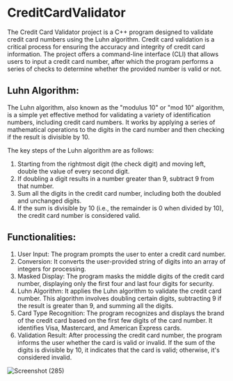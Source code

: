 # CreditCardValidator
The Credit Card Validator project is a C++ program designed to validate credit card numbers using the Luhn algorithm. Credit card validation is a critical process for ensuring the accuracy and integrity of credit card information. The project offers a command-line interface (CLI) that allows users to input a credit card number, after which the program performs a series of checks to determine whether the provided number is valid or not.




## Luhn Algorithm:

The Luhn algorithm, also known as the "modulus 10" or "mod 10" algorithm, is a simple yet effective method for validating a variety of identification numbers, including credit card numbers. It works by applying a series of mathematical operations to the digits in the card number and then checking if the result is divisible by 10.

The key steps of the Luhn algorithm are as follows:

1. Starting from the rightmost digit (the check digit) and moving left, double the value of every second digit.
2. If doubling a digit results in a number greater than 9, subtract 9 from that number.
3. Sum all the digits in the credit card number, including both the doubled and unchanged digits.
4. If the sum is divisible by 10 (i.e., the remainder is 0 when divided by 10), the credit card number is considered valid.




## Functionalities:

1. User Input: The program prompts the user to enter a credit card number.
2. Conversion: It converts the user-provided string of digits into an array of integers for processing.
3. Masked Display: The program masks the middle digits of the credit card number, displaying only the first four and last four digits for security.
4. Luhn Algorithm: It applies the Luhn algorithm to validate the credit card number. This algorithm involves doubling certain digits, subtracting 9 if the result is greater than 9, and summing all the digits.
5. Card Type Recognition: The program recognizes and displays the brand of the credit card based on the first few digits of the card number. It identifies Visa, Mastercard, and American Express cards.
6. Validation Result: After processing the credit card number, the program informs the user whether the card is valid or invalid. If the sum of the digits is divisible by 10, it indicates that the card is valid; otherwise, it's considered invalid.




![Screenshot (285)](https://github.com/shreyakhapekar24/CreditCardValidator/assets/97623859/5885f431-a0e6-454c-9044-43d56cb81207)
